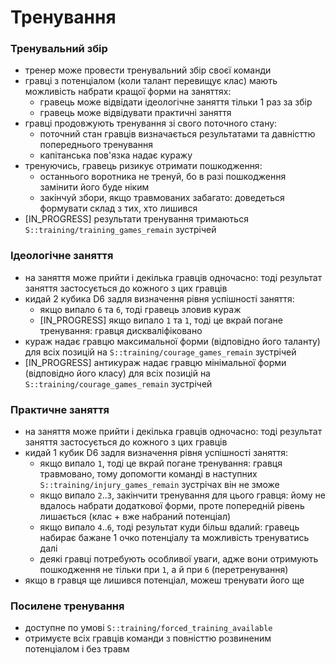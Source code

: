 
# Тренування


### Тренувальний збір
* тренер може провести тренувальний збір своєї команди
* гравці з потенціалом (коли талант перевищує клас) мають можливість набрати кращої форми на заняттях:
  * гравець може відвідати ідеологічне заняття тільки 1 раз за збір
  * гравець може відвідувати практичні заняття
* гравці продовжують тренування зі свого поточного стану:
  * поточний стан гравців визначається результатами та давністтю попереднього тренування
  * капітанська пов'язка надає куражу
* тренуючись, гравець ризикує отримати пошкодження:
  * останнього воротника не тренуй, бо в разі пошкодження замінити його буде ніким
  * закінчуй збори, якщо травмованих забагато: доведеться формувати склад з тих, хто лишився
* [IN_PROGRESS] результати тренування тримаються `S::training/training_games_remain` зустрічей


### Ідеологічне заняття
* на заняття може прийти і декілька гравців одночасно: тоді результат заняття застосується до кожного з цих гравців
* кидай 2 кубика D6 задля визначення рівня успішності заняття:
    * якщо випало `6` та `6`, тоді гравець зловив кураж 
    * [IN_PROGRESS] якщо випало `1` та `1`, тоді це вкрай погане тренування: гравця дискваліфіковано
* кураж надає гравцю максимальної форми (відповідно його таланту) для всіх позицій на `S::training/courage_games_remain` зустрічей
* [IN_PROGRESS] антикураж надає гравцю мінімальної форми (відповідно його класу) для всіх позицій на `S::training/courage_games_remain` зустрічей


### Практичне заняття
* на заняття може прийти і декілька гравців одночасно: тоді результат заняття застосується до кожного з цих гравців
* кидай 1 кубик D6 задля визначення рівня успішності заняття:
	* якщо випало `1`, тоді це вкрай погане тренування: гравця травмовано, тому допомогти команді в наступних `S::training/injury_games_remain` зустрічах він не зможе
	* якщо випало `2`..`3`, закінчити тренування для цього гравця: йому не вдалось набрати додаткової форми, проте попередній рівень лишається (клас + вже набраний потенціал)
	* якщо випало `4`..`6`, тоді результат куди більш вдалий: гравець набирає бажане 1 очко потенціалу та можливість тренуватись далі
	* деякі гравці потребують особливої уваги, адже вони отримують пошкодження не тільки при `1`, а й при `6` (перетренування)
* якщо в гравця ще лишився потенціал, можеш тренувати його ще


### Посилене тренування
* доступне по умові `S::training/forced_training_available`
* отримуєте всіх гравців команди з повністтю розвиненим потенціалом і без травм

